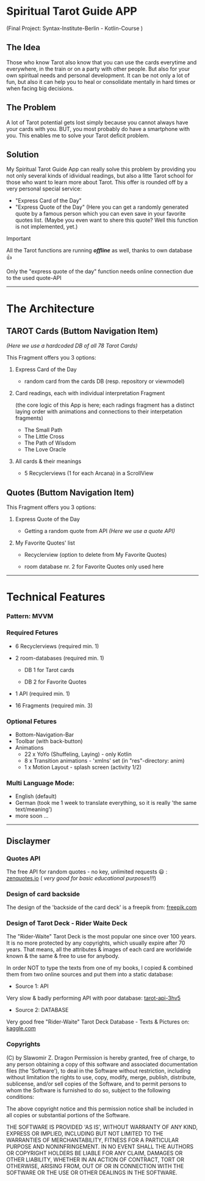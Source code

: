 # Spiritual Tarot Guide APP
(Final Project: Syntax-Institute-Berlin - Kotlin-Course )

## The Idea
Those who know Tarot also know that you can use the cards everytime and everywhere, in the train or on a party with other people. 
But also for your own spiritual needs and personal development. 
It can be not only a lot of fun, but also it can help you to heal or consolidate mentally in hard times or when facing big decisions.
## The Problem
A lot of Tarot potential gets lost simply because you cannot always have your cards with you. 
BUT, you most probably do have a smartphone with you. 
This enables me to solve your Tarot deficit problem.
## Solution
My Spiritual Tarot Guide App can really solve this problem by providing you not only several kinds of idividual readings, but also a litte Tarot school for those who want to learn more about Tarot. 
This offer is rounded off by a very personal special service: 
* "Express Card of the Day" 
* "Express Quote of the Day"
  (Here you can get a randomly generated quote by a famous person which you can even save in your favorite quotes list. 
(Maybe you even want to shere this quote? Well this function is not implemented, yet.)

> [!IMPORTANT]
> All the Tarot functions are running ***offline*** as well, thanks to own database :+1:
> 
> Only the "express quote of the day" function needs online connection due to the used quote-API 


----------------------------------------------

# The Architecture

## TAROT Cards (Buttom Navigation Item)
 *(Here we use a hardcoded DB of all 78 Tarot Cards)* 
 
This Fragment offers you 3 options:
1. Express Card of the Day

   - random card from the cards DB (resp. repository or viewmodel)
2. Card readings, each with individual interpretation Fragment

   (the core logic of this App is here; each radings fragment has a distinct laying order with animations and connections to their interpetation fragments)
   - The Small Path
   - The Little Cross
   - The Path of Wisdom
   - The Love Oracle
     
4. All cards & their meanings
   - 5 Recyclerviews (1 for each Arcana) in a ScrollView



## Quotes (Buttom Navigation Item)
This Fragment offers you 3 options:
1. Express Quote of the Day
    - Getting a random quote from API
 *(Here we use a quote API)* 

2. My Favorite Quotes' list

   - Recyclerview (option to delete from My Favorite Quotes)

   - room database nr. 2 for Favorite Quotes only used here

------------------------------------------------------------------

# Technical Features
### Pattern: MVVM

### Required Fetures
- 6 Recyclerviews (required min. 1)
- 2 room-databases (required min. 1)

    - DB 1 for Tarot cards

    - DB 2 for Favorite Quotes
- 1 API (required min. 1)
- 16 Fragments (required min. 3)

### Optional Fetures
- Bottom-Navigation-Bar
- Toolbar (with back-button)
- Animations
  * 22  x  YoYo (Shuffeling, Laying) - only Kotlin
  *  8  x  Transition animations - 'xmlns' set (in "res"-directory: anim) 
  *  1  x  Motion Layout - splash screen (activity 1/2)

### Multi Language Mode:
- English (default)
- German (took me 1 week to translate everything, so it is really 'the same text/meaning')
- more soon ... 


--------------------------------------------------------------------

## Disclaymer
### Quotes API
The free API for random quotes - no key, unlimited requests :smiley: : [zenquotes.io](https://zenquotes.io/)
  ( *very good for basic educational purposes!!!*)

### Design of card backside
The design of the 'backside of the card deck' is a freepik from: [freepik.com](https://www.freepik.com/free-vector/hand-drawn-mystical-tarot-mobile-wallpaper_21862417.htm)

### Design of Tarot Deck - Rider Waite Deck

The "Rider-Waite" Tarot Deck is the most popular one since over 100 years.
It is no more protected by any copyrights, which usually expire after 70 years.
That means, all the attributes & images of each card are worldwide known & the same & free to use for anybody.

In order NOT to type the texts from one of my books, I copied & combined them from two online sources and put them into a static database:

* Source 1: API

Very slow & badly performing API with poor database: [tarot-api-3hv5](https://tarot-api-3hv5.onrender.com/api/v1/cards) 

* Source 2: DATABASE

Very good free "Rider-Waite" Tarot Deck Database - Texts & Pictures on:  [kaggle.com](https://www.kaggle.com/datasets/lsind18/tarot-json?resource=)

### Copyrights
(C) by Slawomir Z. Dragon
Permission is hereby granted, free of charge, to any person obtaining a copy of this software and associated documentation files (the 'Software'), to deal in the Software without restriction, including without limitation the rights to use, copy, modify, merge, publish, distribute, sublicense, and/or sell copies of the Software, and to permit persons to whom the Software is furnished to do so, subject to the following conditions:

The above copyright notice and this permission notice shall be included in all copies or substantial portions of the Software.

THE SOFTWARE IS PROVIDED 'AS IS', WITHOUT WARRANTY OF ANY KIND, EXPRESS OR IMPLIED, INCLUDING BUT NOT LIMITED TO THE WARRANTIES OF MERCHANTABILITY, FITNESS FOR A PARTICULAR PURPOSE AND NONINFRINGEMENT. IN NO EVENT SHALL THE AUTHORS OR COPYRIGHT HOLDERS BE LIABLE FOR ANY CLAIM, DAMAGES OR OTHER LIABILITY, WHETHER IN AN ACTION OF CONTRACT, TORT OR OTHERWISE, ARISING FROM, OUT OF OR IN CONNECTION WITH THE SOFTWARE OR THE USE OR OTHER DEALINGS IN THE SOFTWARE.


